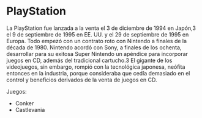 # PlayStation

La PlayStation fue lanzada a la venta el 3 de diciembre de 1994 en Japón,3​ el 9 de septiembre de 1995 en EE. UU. y el 29 de septiembre de 1995 en Europa. Todo empezó con un contrato roto con Nintendo a finales de la década de 1980. Nintendo acordó con Sony, a finales de los ochenta, desarrollar para su exitosa Super Nintendo un apéndice para incorporar juegos en CD, además del tradicional cartucho.3​ El gigante de los videojuegos, sin embargo, rompió con la tecnológica japonesa, neófita entonces en la industria, porque consideraba que cedía demasiado en el control y beneficios derivados de la venta de juegos en CD.

Juegos:
* Conker
* Castlevania
